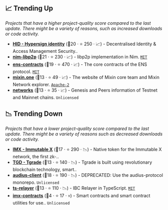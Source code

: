 ## 📈 Trending Up

_Projects that have a higher project-quality score compared to the last update. There might be a variety of reasons, such as increased downloads or code activity._

- <b><a href="https://github.com/hypersign-protocol">HID - Hypersign identity</a></b> (🥈20 ·  ⭐ 250 · 📈) - Decentralised Identity & Access Management Security.. <code><img src="https://git.io/J9cO9" style="display:inline;" width="13" height="13"></code>
- <b><a href="https://github.com/status-im/nim-libp2p">nim-libp2p</a></b> (🥈21 ·  ⭐ 230 · 📈) - libp2p implementation in Nim. <code><a href="http://bit.ly/34MBwT8">MIT</a></code>
- <b><a href="https://github.com/ensdomains/ens-contracts">ens-contracts</a></b> (🥈19 ·  ⭐ 470 · 📈) - The core contracts of the ENS protocol. <code><a href="http://bit.ly/34MBwT8">MIT</a></code>
- <b><a href="https://github.com/MixinNetwork/mixin.one">mixin.one</a></b> (🥉13 ·  ⭐ 49 · 📈) - The website of Mixin core team and Mixin Network explorer. <code><a href="http://bit.ly/3nYMfla">Apache-2</a></code>
- <b><a href="https://github.com/hypersign-protocol/networks">networks</a></b> (🥉13 ·  ⭐ 35 · 📈) - Genesis and Peers information of Testnet and Mainnet chains. <code>Unlicensed</code>

## 📉 Trending Down

_Projects that have a lower project-quality score compared to the last update. There might be a variety of reasons such as decreased downloads or code activity._

- <b><a href="https://github.com/immutable">IMX - Immutable X</a></b> (🥈17 ·  ⭐ 290 · 📉) - Native token for the Immutable X network, the first zk-.. <code><img src="https://git.io/J9cO9" style="display:inline;" width="13" height="13"></code>
- <b><a href="https://github.com/confio">TGD - Tgrade</a></b> (🥉13 ·  ⭐ 140 · 📉) - Tgrade is built using revolutionary blockchain technology, smart..
- <b><a href="https://github.com/AudiusProject/audius-client">audius-client</a></b> (🥈18 ·  ⭐ 190 · 📉) - DEPRECATED: Use the audius-protocol monorepo. <code>Unlicensed</code>
- <b><a href="https://github.com/confio/ts-relayer">ts-relayer</a></b> (🥉13 ·  ⭐ 110 · 📉) - IBC Relayer in TypeScript. <code><a href="http://bit.ly/34MBwT8">MIT</a></code>
- <b><a href="https://github.com/immutable/imx-contracts">imx-contracts</a></b> (🥉4 ·  ⭐ 17 · 💀) - Smart contracts and smart contract utilities for use.. <code>Unlicensed</code>

